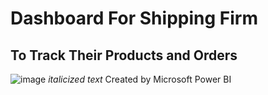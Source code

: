 # Dashboard For Shipping Firm 
## To Track Their Products and Orders
![image](https://user-images.githubusercontent.com/102946848/161509154-91a09060-7b26-406d-9ecf-61e98ed57b13.png)
*italicized text* Created by Microsoft Power BI
